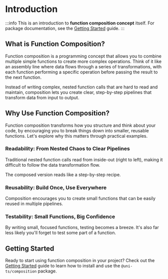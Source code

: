# Introduction

:::info
This is an introduction to **function composition concept** itself. For package documentation, see the [Getting Started](/docs/composition/getting-started) guide.
:::

## What is Function Composition?

Function composition is a programming concept that allows you to combine multiple simple functions to create more complex operations. Think of it like an assembly line where data flows through a series of transformations, with each function performing a specific operation before passing the result to the next function.

Instead of writing complex, nested function calls that are hard to read and maintain, composition lets you create clear, step-by-step pipelines that transform data from input to output.

<!--@include: ./snippets/index/what-is-composition.md-->

## Why Use Function Composition?

Function composition transforms how you structure and think about your code, by encouraging you to break things down into smaller, reusable functions. Let's explore why this matters through practical examples.

### Readability: From Nested Chaos to Clear Pipelines

Traditional nested function calls read from inside-out (right to left), making it difficult to follow the data transformation flow.

<!--@include: ./snippets/index/readability/without.md-->

The composed version reads like a step-by-step recipe.

<!--@include: ./snippets/index/readability/with.md-->

### Reusability: Build Once, Use Everywhere

Composition encourages you to create small functions that can be easily reused in multiple pipelines.

<!--@include: ./snippets/index/reusability/index.md-->

### Testability: Small Functions, Big Confidence

By writing small, focused functions, testing becomes a breeze. It's also far less likely you'll forget to test some part of a function.

<!--@include: ./snippets/index/testability/index.md-->

## Getting Started

Ready to start using function composition in your project? Check out the [Getting Started](/docs/composition/getting-started) guide to learn how to install and use the `@uni-ts/composition` package.
